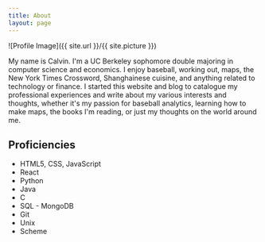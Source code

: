 ```yaml
---
title: About
layout: page
---
```

![Profile Image]({{ site.url }}/{{ site.picture }})

<p>My name is Calvin. I'm a UC Berkeley sophomore double majoring in computer
science and economics. I enjoy baseball, working out, maps, the New York Times
Crossword, Shanghainese cuisine, and anything related to technology or finance.
I started this website and blog to catalogue my professional experiences and
write about my various interests and thoughts, whether it's my passion for
baseball analytics, learning how to make maps, the books I'm reading, or just
my thoughts on the world around me.
</p>

<h2>Proficiencies</h2>

<ul class="skill-list">
	<li>HTML5, CSS, JavaScript</li>
	<li>React</li>
	<li>Python</li>
	<li>Java</li>
	<li>C</li>
	<li>SQL - MongoDB</li>
	<li>Git</li>
	<li>Unix</li>
	<li>Scheme</li>
</ul>
